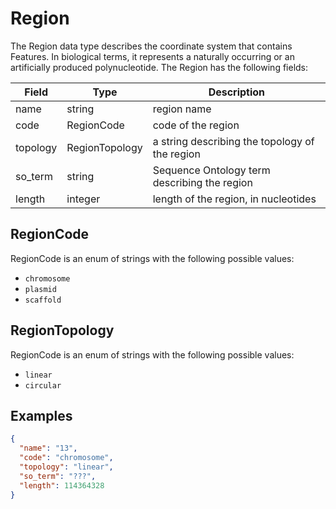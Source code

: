 # Region

The Region data type describes the coordinate system that contains Features. In biological terms, it represents a naturally occurring or an artificially produced polynucleotide. The Region has the following fields:

| Field     | Type           | Description |
|-------    |----------------|-------------|
| name      | string         | region name
| code      | RegionCode     | code of the region
| topology  | RegionTopology | a string describing the topology of the region
| so_term   | string         | Sequence Ontology term describing the region
| length    | integer        | length of the region, in nucleotides

## RegionCode
RegionCode is an enum of strings with the following possible values:
- `chromosome`
- `plasmid`
- `scaffold`

## RegionTopology
RegionCode is an enum of strings with the following possible values:
- `linear`
- `circular`

## Examples
```json
{
  "name": "13",
  "code": "chromosome",
  "topology": "linear",
  "so_term": "???",
  "length": 114364328
}
```
